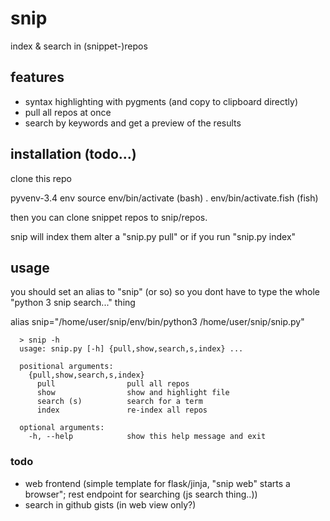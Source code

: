 # snip

index & search in (snippet-)repos

## features

  - syntax highlighting with pygments (and copy to clipboard directly)
  - pull all repos at once
  - search by keywords and get a preview of the results

## installation (todo...)

  clone this repo
  
  pyvenv-3.4 env
  source env/bin/activate (bash)
  . env/bin/activate.fish (fish)
  
  then you can clone snippet repos to snip/repos.
  
  snip will index them alter a "snip.py pull" or if you run "snip.py index"
  
## usage

you should set an alias to "snip" (or so) so you dont have to type the whole "python 3 snip search..." thing
 
   alias snip="/home/user/snip/env/bin/python3 /home/user/snip/snip.py"

      
      > snip -h
      usage: snip.py [-h] {pull,show,search,s,index} ...
      
      positional arguments:
        {pull,show,search,s,index}
          pull                pull all repos
          show                show and highlight file
          search (s)          search for a term
          index               re-index all repos
      
      optional arguments:
        -h, --help            show this help message and exit



### todo

  - web frontend (simple template for flask/jinja, "snip web" starts a browser"; rest endpoint for searching (js search thing..))
  - search in github gists (in web view only?)
